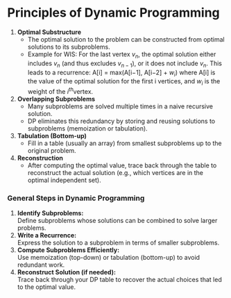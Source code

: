 # Principles of Dynamic Programming
1.  **Optimal Substructure**
    -   The optimal solution to the problem can be constructed from optimal solutions to its subproblems.
    -   Example for WIS: For the last vertex  $v_n$, the optimal solution either includes  $v_n$ (and thus excludes  $v_{n - 1}$), or it does not include $v_n$. This leads to a recurrence:
        A[i] = max⁡(A[i−1], A[i−2] + $w_i$)
        where  A[i] is the value of the optimal solution for the first i vertices, and $w_i$ is the weight of the $i^{th}$vertex.
2.  **Overlapping Subproblems**
    -   Many subproblems are solved multiple times in a naive recursive solution.
    -   DP eliminates this redundancy by storing and reusing solutions to subproblems (memoization or tabulation).
3.  **Tabulation (Bottom-up)**
    -   Fill in a table (usually an array) from smallest subproblems up to the original problem.
4.  **Reconstruction**
    -   After computing the optimal value, trace back through the table to reconstruct the actual solution (e.g., which vertices are in the optimal independent set).
        
### General Steps in Dynamic Programming

1.  **Identify Subproblems:**  
    Define subproblems whose solutions can be combined to solve larger problems.
2.  **Write a Recurrence:**  
    Express the solution to a subproblem in terms of smaller subproblems.
3.  **Compute Subproblems Efficiently:**  
    Use memoization (top-down) or tabulation (bottom-up) to avoid redundant work.
4.  **Reconstruct Solution (if needed):**  
    Trace back through your DP table to recover the actual choices that led to the optimal value.